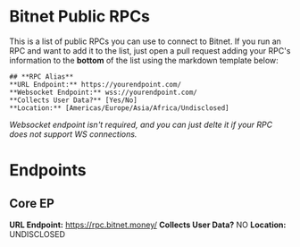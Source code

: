 # Bitnet Public RPCs
This is a list of public RPCs you can use to connect to Bitnet. If you run an RPC and want to add it to the list, just open a pull request adding your RPC's information to the **bottom** of the list using the markdown template below:
```
## **RPC Alias**
**URL Endpoint:** https://yourendpoint.com/
**Websocket Endpoint:** wss://yourendpoint.com/
**Collects User Data?** [Yes/No]
**Location:** [Americas/Europe/Asia/Africa/Undisclosed]
```
*Websocket endpoint isn't required, and you can just delte it if your RPC does not support WS connections.*

# Endpoints

## Core EP
**URL Endpoint:** https://rpc.bitnet.money/
**Collects User Data?** NO
**Location:** UNDISCLOSED